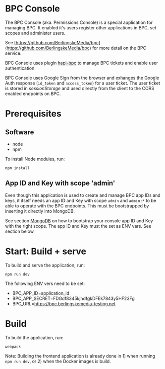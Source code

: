 # BPC Console

The BPC Console (aka. Permissions Console) is a special application for managing BPC. It enabled it's users register other applications in BPC, set scopes and administer users.

See [https://github.com/BerlingskeMedia/bpc](https://github.com/BerlingskeMedia/bpc) for more detail on the BPC service.

BPC Console uses plugin [hapi-bpc](https://github.com/BerlingskeMedia/hapi-bpc) to manage BPC tickets and enable user authentication.

BPC Console uses Google Sign from the browser and exhanges the Google Auth response (`id_token` and `access_token`) for a user ticket. The user ticket is stored in _sessionStorage_ and used directly from the client to the CORS enabled endpoints on BPC.


# Prerequisites

## Software

* node
* npm

To install Node modules, run:

```
npm install
```

## App ID and Key with scope 'admin'

Even though this application is used to create and manage BPC app IDs and keys, it ifself needs an app ID and Key with scope `admin` and `admin:*` to be able to operate with the BPC endpoints. This must be bootstrapped by inserting it directly into MongoDB.

See section [MongoDB](https://github.com/BerlingskeMedia/bpc#mongodb) on how to bootstrap your console app ID and Key with the right scope.
The app ID and Key must the set as ENV vars. See section below.


# Start: Build + serve

To build and serve the application, run:

```
npm run dev
```

The following ENV vers need to be set:

* BPC_APP_ID=application_id
* BPC_APP_SECRET=FDGdf8345kjhdfgkDFEk7843y5HF23Fg
* BPC_URL=https://bpc.berlingskemedia-testing.net

# Build

To build the application, run:

```
webpack
```

Note: Building the frontend application is already done in 1) when running `npm run dev`, or 2) when the Docker images is build.
